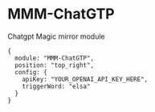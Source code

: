 # MMM-ChatGTP
Chatgpt Magic mirror module
```
{
  module: "MMM-ChatGTP",
  position: "top_right",
  config: {
    apiKey: "YOUR_OPENAI_API_KEY_HERE",
    triggerWord: "elsa"
  }
}
```
